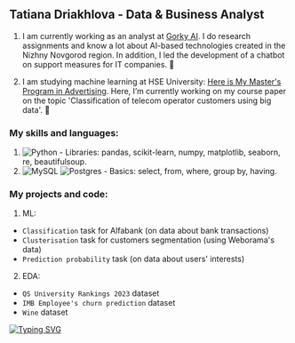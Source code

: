 ## Tatiana Driakhlova - Data & Business Analyst

1) I am currently working as an analyst at [Gorky AI](https://gorky.ai/). I do research assignments and know a lot about AI-based technologies created in the Nizhny Novgorod region. In addition, I led the development of a chatbot on support measures for IT companies. 🤖

2) I am studying machine learning at HSE University: [Here is My Master's Program in Advertising](https://www.hse.ru/en/ma/bigcomm/). Here, I’m currently working on my course paper on the topic 'Classification of telecom operator customers using big data'. 🧠


### My skills and languages:
1. ![Python](https://img.shields.io/badge/python-3670A0?style=for-the-badge&logo=python&logoColor=ffdd54) - Libraries: pandas, scikit-learn, numpy, matplotlib, seaborn, re, beautifulsoup.
2. ![MySQL](https://img.shields.io/badge/mysql-%2300f.svg?style=for-the-badge&logo=mysql&logoColor=white) ![Postgres](https://img.shields.io/badge/postgres-%23316192.svg?style=for-the-badge&logo=postgresql&logoColor=white) - Basics:  select, from, where, group by, having.


### My projects and code:
1. ML: 
* `Classification` task for Alfabank (on data about bank transactions)
* `Clusterisation` task for customers segmentation (using Weborama's data)
* `Prediction probability` task (on data about users' interests)
2. EDA: 
* `QS University Rankings 2023` dataset
* `IMB Employee's churn prediction` dataset
* `Wine` dataset


[![Typing SVG](https://readme-typing-svg.demolab.com/?lines=Last+update:+31+March+2023;Next+update:+30+June+2023)](https://git.io/typing-svg)
